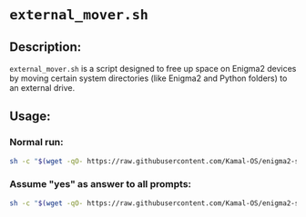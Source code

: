 ﻿# `external_mover.sh`

## Description:

`external_mover.sh` is a script designed to free up space on Enigma2 devices by moving certain system directories (like Enigma2 and Python folders) to an external drive.

## Usage:

### Normal run:

```bash
sh -c "$(wget -qO- https://raw.githubusercontent.com/Kamal-OS/enigma2-scripts/refs/heads/main/external_mover.sh)"
```

### Assume "yes" as answer to all prompts:

```bash
sh -c "$(wget -qO- https://raw.githubusercontent.com/Kamal-OS/enigma2-scripts/refs/heads/main/external_mover.sh)" -- -y
```
